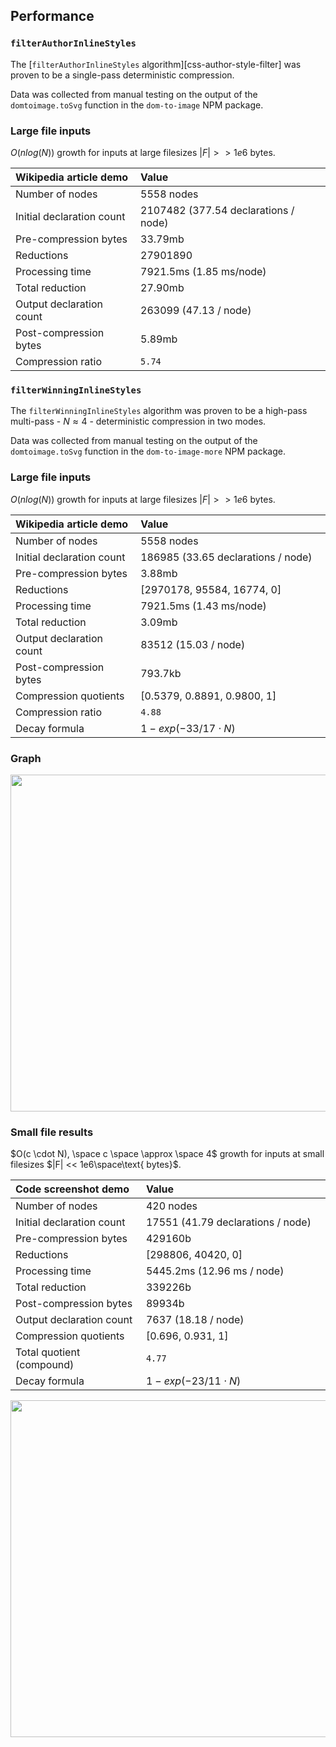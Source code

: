 ## Performance

### `filterAuthorInlineStyles`

The [`filterAuthorInlineStyles` algorithm][css-author-style-filter] was proven to be a single-pass deterministic compression.

Data was collected from manual testing on the output of the `domtoimage.toSvg` function in the `dom-to-image` NPM package.

### Large file inputs

$O(nlog(N))$ growth for inputs at large filesizes $|F| >> 1e6 \text{ bytes}$.

| Wikipedia article demo    | Value                                  |
| :------------------------ | :------------------------------------- |
| Number of nodes           | 5558 nodes                             |
| Initial declaration count | 2107482 (377.54 declarations / node)   |
| Pre-compression bytes     | 33.79mb                                |
| Reductions                | 27901890                               |
| Processing time           | 7921.5ms (1.85 ms/node)                |
| Total reduction           | 27.90mb                                |
| Output declaration count  | 263099 (47.13 / node)                  |
| Post-compression bytes    | 5.89mb                                 |
| Compression ratio         | `5.74                                ` |

### `filterWinningInlineStyles`

The `filterWinningInlineStyles` algorithm was proven to be a high-pass multi-pass - $N \approx 4$ - deterministic compression in two modes.

Data was collected from manual testing on the output of the `domtoimage.toSvg` function in the `dom-to-image-more` NPM package.

### Large file inputs

$O(nlog(N))$ growth for inputs at large filesizes $|F| >> 1e6 \text{ bytes}$.

| Wikipedia article demo    | Value                                  |
| :------------------------ | :------------------------------------- |
| Number of nodes           | 5558 nodes                             |
| Initial declaration count | 186985 (33.65 declarations / node)     |
| Pre-compression bytes     | 3.88mb                                 |
| Reductions                | [2970178, 95584, 16774, 0]             |
| Processing time           | 7921.5ms (1.43 ms/node)                |
| Total reduction           | 3.09mb                                 |
| Output declaration count  | 83512 (15.03 / node)                   |
| Post-compression bytes    | 793.7kb                                |
| Compression quotients     | [0.5379, 0.8891, 0.9800, 1]            |
| Compression ratio         | `4.88                                ` |
| Decay formula             | $1-exp(-33 / 17 \cdot N)$              |

### Graph

<img src="../assets/236925669-a3461c94-c1dd-4d42-9bd1-55484c084614.png" width="539px" />

### Small file results

$O(c \cdot N), \space c \space \approx \space 4$ growth for inputs at small filesizes $|F| << 1e6\space\text{ bytes}$.

| Code screenshot demo      | Value                                  |
| :------------------------ | :------------------------------------- |
| Number of nodes           | 420 nodes                              |
| Initial declaration count | 17551 (41.79 declarations / node)      |
| Pre-compression bytes     | 429160b                                |
| Reductions                | [298806, 40420, 0]                     |
| Processing time           | 5445.2ms (12.96 ms / node)             |
| Total reduction           | 339226b                                |
| Post-compression bytes    | 89934b                                 |
| Output declaration count  | 7637 (18.18 / node)                    |
| Compression quotients     | [0.696, 0.931, 1]                      |
| Total quotient (compound) | `4.77                                ` |
| Decay formula             | $1-exp(-23 / 11 \cdot N)$              |

<img src="../assets/236925730-e880fabe-426f-491e-a95f-989536c9e3bc.png" width="539px" />